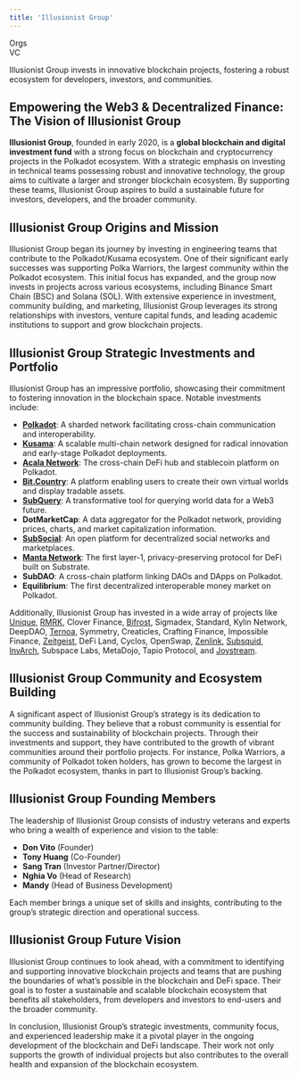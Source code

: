 ```yaml
---
title: 'Illusionist Group'
---
```

Orgs  
 VC  

Illusionist Group invests in innovative blockchain projects, fostering a robust ecosystem for developers, investors, and communities.


Empowering the Web3 &amp; Decentralized Finance: The Vision of Illusionist Group
--------------------------------------------------------------------------------

**Illusionist Group**, founded in early 2020, is a **global blockchain and digital investment fund** with a strong focus on blockchain and cryptocurrency projects in the Polkadot ecosystem. With a strategic emphasis on investing in technical teams possessing robust and innovative technology, the group aims to cultivate a larger and stronger blockchain ecosystem. By supporting these teams, Illusionist Group aspires to build a sustainable future for investors, developers, and the broader community.

Illusionist Group Origins and Mission
-------------------------------------

Illusionist Group began its journey by investing in engineering teams that contribute to the Polkadot/Kusama ecosystem. One of their significant early successes was supporting Polka Warriors, the largest community within the Polkadot ecosystem. This initial focus has expanded, and the group now invests in projects across various ecosystems, including Binance Smart Chain (BSC) and Solana (SOL). With extensive experience in investment, community building, and marketing, Illusionist Group leverages its strong relationships with investors, venture capital funds, and leading academic institutions to support and grow blockchain projects.

Illusionist Group Strategic Investments and Portfolio
-----------------------------------------------------

Illusionist Group has an impressive portfolio, showcasing their commitment to fostering innovation in the blockchain space. Notable investments include:

- [**Polkadot**](https://dablock.com/ecosystem/): A sharded network facilitating cross-chain communication and interoperability.
- [**Kusama**](https://dablock.com/dapps/): A scalable multi-chain network designed for radical innovation and early-stage Polkadot deployments.
- [**Acala Network**](https://dablock.com/dapps/acala-network/): The cross-chain DeFi hub and stablecoin platform on Polkadot.
- [**Bit.Country**](https://dablock.com/dapps/bitcountry/): A platform enabling users to create their own virtual worlds and display tradable assets.
- [**SubQuery**](https://dablock.com/dapps/subquery/): A transformative tool for querying world data for a Web3 future.
- **DotMarketCap**: A data aggregator for the Polkadot network, providing prices, charts, and market capitalization information.
- [**SubSocial**](https://dablock.com/dapps/subsocial/): An open platform for decentralized social networks and marketplaces.
- [**Manta Network**](https://dablock.com/dapps/manta-atlantic/): The first layer-1, privacy-preserving protocol for DeFi built on Substrate.
- **SubDAO**: A cross-chain platform linking DAOs and DApps on Polkadot.
- **Equilibrium**: The first decentralized interoperable money market on Polkadot.

Additionally, Illusionist Group has invested in a wide array of projects like [Unique](https://dablock.com/dapps/unique-network/), [RMRK](https://dablock.com/dapps/rmrk/), Clover Finance, [Bifrost](https://dablock.com/dapps/bifrost/), Sigmadex, Standard, Kylin Network, DeepDAO, [Ternoa](https://dablock.com/dapps/ternoa/), Symmetry, Creaticles, Crafting Finance, Impossible Finance, [Zeitgeist](https://dablock.com/dapps/zeitgeist/), DeFi Land, Cyclos, OpenSwap, [Zenlink](https://dablock.com/dapps/zenlink/), [Subsquid](https://dablock.com/dapps/subsquid/), [InvArch](https://dablock.com/dapps/invarch-network/), Subspace Labs, MetaDojo, Tapio Protocol, and [Joystream](https://dablock.com/dapps/joystream/).

Illusionist Group Community and Ecosystem Building
--------------------------------------------------

A significant aspect of Illusionist Group’s strategy is its dedication to community building. They believe that a robust community is essential for the success and sustainability of blockchain projects. Through their investments and support, they have contributed to the growth of vibrant communities around their portfolio projects. For instance, Polka Warriors, a community of Polkadot token holders, has grown to become the largest in the Polkadot ecosystem, thanks in part to Illusionist Group’s backing.

Illusionist Group Founding Members
----------------------------------

The leadership of Illusionist Group consists of industry veterans and experts who bring a wealth of experience and vision to the table:

- **Don Vito** (Founder)
- **Tony Huang** (Co-Founder)
- **Sang Tran** (Investor Partner/Director)
- **Nghia Vo** (Head of Research)
- **Mandy** (Head of Business Development)

Each member brings a unique set of skills and insights, contributing to the group’s strategic direction and operational success.

Illusionist Group Future Vision
-------------------------------

Illusionist Group continues to look ahead, with a commitment to identifying and supporting innovative blockchain projects and teams that are pushing the boundaries of what’s possible in the blockchain and DeFi space. Their goal is to foster a sustainable and scalable blockchain ecosystem that benefits all stakeholders, from developers and investors to end-users and the broader community.

In conclusion, Illusionist Group’s strategic investments, community focus, and experienced leadership make it a pivotal player in the ongoing development of the blockchain and DeFi landscape. Their work not only supports the growth of individual projects but also contributes to the overall health and expansion of the blockchain ecosystem.
